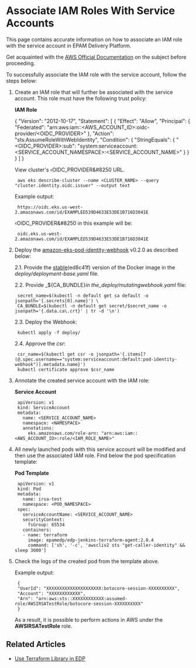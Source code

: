# Associate IAM Roles With Service Accounts

This page contains accurate information on how to associate an IAM role with the service account in EPAM Delivery Platform.

Get acquainted with the [AWS Official Documentation](https://docs.aws.amazon.com/eks/latest/userguide/iam-roles-for-service-accounts-technical-overview.html) on the subject before proceeding.

To successfully associate the IAM role with the service account, follow the steps below:

1. Create an IAM role that will further be associated with the service account. This role must have the following trust policy:

   **IAM Role**

      {
        "Version": "2012-10-17",
        "Statement": [
          {
            "Effect": "Allow",
            "Principal": {
              "Federated": "arn:aws:iam::<AWS_ACCOUNT_ID>:oidc-provider/<OIDC_PROVIDER>"
            },
            "Action": "sts:AssumeRoleWithWebIdentity",
            "Condition": {
              "StringEquals": {
                "<OIDC_PROVIDER>:sub": "system:serviceaccount:<SERVICE_ACCOUNT_NAMESPACE>:<SERVICE_ACCOUNT_NAME>"
              }
            }
          }
        ]
      }

    View cluster's &#8249;OIDC_PROVIDER&#8250 URL.

        aws eks describe-cluster --name <CLUSTER_NAME> --query "cluster.identity.oidc.issuer" --output text

    Example output:

        https://oidc.eks.us-west-2.amazonaws.com/id/EXAMPLED539D4633E53DE1B716D3041E

    &#8249;OIDC_PROVIDER&#8250 in this example will be:

        oidc.eks.us-west-2.amazonaws.com/id/EXAMPLED539D4633E53DE1B716D3041E

2. Deploy the [amazon-eks-pod-identity-webhook](https://github.com/aws/amazon-eks-pod-identity-webhook/tree/master) v0.2.0 as described below:

    2.1. Provide the [stable](https://hub.docker.com/r/amazon/amazon-eks-pod-identity-webhook)(ed8c41f) version of the Docker image in the _deploy/deployment-base.yaml_ file.

    2.2. Provide _${CA_BUNDLE}_in the_deploy/mutatingwebhook.yaml_ file:

        secret_name=$(kubectl -n default get sa default -o jsonpath='{.secrets[0].name}') \
        CA_BUNDLE=$(kubectl -n default get secret/$secret_name -o jsonpath='{.data.ca\.crt}' | tr -d '\n')

    2.3. Deploy the Webhook:

        kubectl apply -f deploy/

    2.4. Approve the _csr_:

        csr_name=$(kubectl get csr -o jsonpath='{.items[?(@.spec.username=="system:serviceaccount:default:pod-identity-webhook")].metadata.name}')
        kubectl certificate approve $csr_name

3. Annotate the created service account with the IAM role:

    **Service Account**

        apiVersion: v1
        kind: ServiceAccount
        metadata:
          name: <SERVICE_ACCOUNT_NAME>
          namespace: <NAMESPACE>
          annotations:
            eks.amazonaws.com/role-arn: "arn:aws:iam::<AWS_ACCOUNT_ID>:role/<IAM_ROLE_NAME>"

4. All newly launched pods with this service account will be modified and then use the associated IAM role. Find below the pod specification template:

   **Pod Template**

        apiVersion: v1
        kind: Pod
        metadata:
          name: irsa-test
          namespace: <POD_NAMESPACE>
        spec:
          serviceAccountName: <SERVICE_ACCOUNT_NAME>
          securityContext:
            fsGroup: 65534
          containers:
          - name: terraform
            image: epamedp/edp-jenkins-terraform-agent:2.0.4
            command: ['sh', '-c', 'awscliv2 sts "get-caller-identity" && sleep 3600']

5. Check the logs of the created pod from the template above.
   
    Example output:

        {
        "UserId": "XXXXXXXXXXXXXXXXXXXXX:botocore-session-XXXXXXXXXX",
        "Account": "XXXXXXXXXXXX",
        "Arn": "arn:aws:sts::XXXXXXXXXXXX:assumed-role/AWSIRSATestRole/botocore-session-XXXXXXXXXX"
        }

   As a result, it is possible to perform actions in AWS under the **AWSIRSATestRole** role.
## Related Articles

- [Use Terraform Library in EDP](../user-guide/terraform-stages.md)
